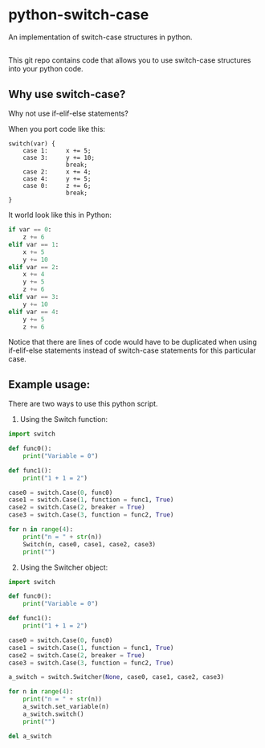 # python-switch-case
An implementation of switch-case structures in python.

##
This git repo contains code that allows you to use switch-case structures into your python code.

## Why use switch-case?

Why not use if-elif-else statements? 

When you port code like this:

```
switch(var) {
    case 1:     x += 5;
    case 3:     y += 10;
                break;
    case 2:     x += 4;
    case 4:     y += 5;
    case 0:     z += 6;
                break;
}
```

It world look like this in Python:

```python
if var == 0:
    z += 6
elif var == 1:
    x += 5
    y += 10
elif var == 2:
    x += 4
    y += 5
    z += 6
elif var == 3:
    y += 10
elif var == 4:
    y += 5
    z += 6
```

Notice that there are lines of code would have to be duplicated when using if-elif-else statements instead of switch-case statements for this particular case.

## Example usage:

There are two ways to use this python script.

1.  Using the Switch function:

```python
import switch

def func0():
    print("Variable = 0")

def func1():
    print("1 + 1 = 2")

case0 = switch.Case(0, func0)
case1 = switch.Case(1, function = func1, True)
case2 = switch.Case(2, breaker = True)
case3 = switch.Case(3, function = func2, True)

for n in range(4):
    print("n = " + str(n))
    Switch(n, case0, case1, case2, case3)
    print("")
```

2.  Using the Switcher object:

```python
import switch

def func0():
    print("Variable = 0")

def func1():
    print("1 + 1 = 2")

case0 = switch.Case(0, func0)
case1 = switch.Case(1, function = func1, True)
case2 = switch.Case(2, breaker = True)
case3 = switch.Case(3, function = func2, True)

a_switch = switch.Switcher(None, case0, case1, case2, case3)

for n in range(4):
    print("n = " + str(n))
    a_switch.set_variable(n)
    a_switch.switch()
    print("")

del a_switch
```
